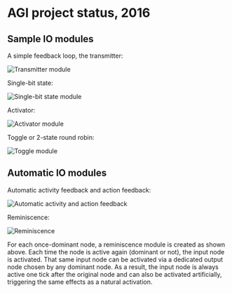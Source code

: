 AGI project status, 2016
========================

Sample IO modules
-----------------

A simple feedback loop, the transmitter:

<img src="img/transmitter.svg"
     alt="Transmitter module"/>

Single-bit state:

<img src="img/single-bit-state.svg"
     alt="Single-bit state module"/>

Activator:

<img src="img/activator.svg"
     alt="Activator module"/>

Toggle or 2-state round robin:

<img src="img/toggle.svg"
     alt="Toggle module"/>

Automatic IO modules
--------------------

Automatic activity feedback and action feedback:

<img src="img/activity-feedback.svg"
     alt="Automatic activity and action feedback"/>

Reminiscence:

<img src="img/reminiscence.svg"
     alt="Reminiscence"/>

For each once-dominant node, a reminiscence module is created as shown
above. Each time the node is active again (dominant or not), the input
node is activated. That same input node can be activated via a
dedicated output node chosen by any dominant node. As a result, the
input node is always active one tick after the original node and can
also be activated artificially, triggering the same effects as a
natural activation.
